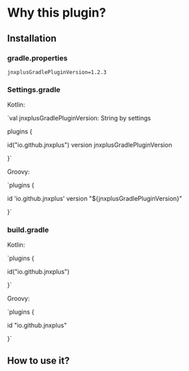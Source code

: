 # Why this plugin?

## Installation

### gradle.properties

`jnxplusGradlePluginVersion=1.2.3`

### Settings.gradle

Kotlin:

`val jnxplusGradlePluginVersion: String by settings

plugins {

id("io.github.jnxplus") version jnxplusGradlePluginVersion

}`

Groovy:

`plugins {

id 'io.github.jnxplus' version "${jnxplusGradlePluginVersion}"

}`

### build.gradle

Kotlin:

`plugins {

id("io.github.jnxplus")

}`

Groovy:

`plugins {

id "io.github.jnxplus"

}`

## How to use it?
